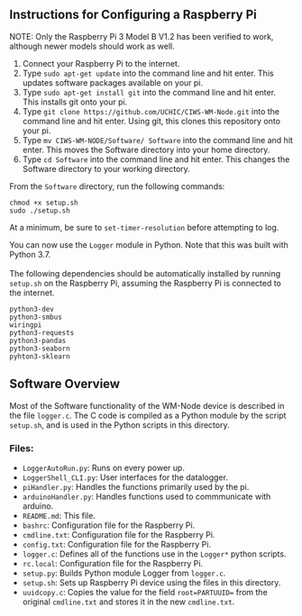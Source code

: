 ## Instructions for Configuring a Raspberry Pi

NOTE: Only the Raspberry Pi 3 Model B V1.2 has been verified to work, although newer models should work as well.

1. Connect your Raspberry Pi to the internet. 
2. Type `sudo apt-get update` into the command line and hit enter. This updates software packages available on your pi.
3. Type `sudo apt-get install git` into the command line and hit enter. This installs git onto your pi.
4. Type `git clone https://github.com/UCHIC/CIWS-WM-Node.git` into the command line and hit enter. Using git, this clones this repository onto your pi.
5. Type `mv CIWS-WM-NODE/Software/ Software` into the command line and hit enter. This moves the Software directory into your home directory.
6. Type `cd Software` into the command line and hit enter. This changes the Software directory to your working directory.

From the `Software` directory, run the following commands:
```
chmod +x setup.sh
sudo ./setup.sh
```
At a minimum, be sure to `set-timer-resolution` before attempting to log.

You can now use the `Logger` module in Python. Note that this was built with Python 3.7.</br></br>
The following dependencies should be automatically installed by running `setup.sh` on the Raspberry Pi, assuming the Raspberry Pi is connected to the internet.
```
python3-dev
python3-smbus
wiringpi
python3-requests
python3-pandas
python3-seaborn
pyhton3-sklearn
```

## Software Overview

Most of the Software functionality of the WM-Node device is described in the file `logger.c`. The C code is compiled as a Python module by the script `setup.sh`, and is used in the Python scripts in this directory.

### Files:
- `LoggerAutoRun.py`: Runs on every power up.
- `LoggerShell_CLI.py`: User interfaces for the datalogger.
- `piHandler.py`: Handles the functions primarily used by the pi.
- `arduinoHandler.py`: Handles functions used to commmunicate with arduino.
- `README.md`: This file.
- `bashrc`: Configuration file for the Raspberry Pi.
- `cmdline.txt`: Configuration file for the Raspberry Pi.
- `config.txt`: Configuration file for the Raspberry Pi.
- `logger.c`: Defines all of the functions use in the `Logger*` python scripts.
- `rc.local`: Configuration file for the Raspberry Pi.
- `setup.py`: Builds Python module Logger from `logger.c`.
- `setup.sh`: Sets up Raspberry Pi device using the files in this directory.
- `uuidcopy.c`: Copies the value for the field `root=PARTUUID=` from the original `cmdline.txt` and stores it in the new `cmdline.txt`.

